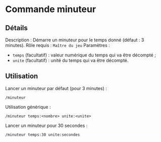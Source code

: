 # Commande minuteur

## Détails

Description : Démarre un minuteur pour le temps donné (défaut : 3 minutes).
Rôle requis : `Maître du jeu`
Paramètres :

- `temps` (facultatif) : valeur numérique du temps qui va être décompté ;
- `unite` (facultatif) : unité du temps qui va être décompté.

## Utilisation

Lancer un minuteur par défaut (pour 3 minutes) :

```text
/minuteur
```

Utilisation générique :

```text
/minuteur temps:<nombre> unite:<unite>
```

Lancer un minuteur pour 30 secondes :

```text
/minuteur temps:30 unite:secondes
```
